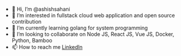 - 👋 Hi, I’m @ashishsahani
- 👀 I’m interested in fullstack cloud web application and open source contribution
- 🌱 I’m currently learning golang for system programming
- 💞️ I’m looking to collaborate on Node JS, React JS, Vue JS, Docker, Python, Bamboo
- 📫 How to reach me [LinkedIn](https://www.linkedin.com/in/dev-ashish-sahani/)

<!---
ashishsahani/ashishsahani is a ✨ special ✨ repository because its `README.md` (this file) appears on your GitHub profile.
You can click the Preview link to take a look at your changes.
--->
